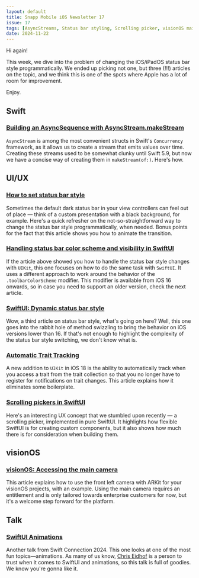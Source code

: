 ```yaml
---
layout: default
title: Snapp Mobile iOS Newsletter 17
issue: 17
tags: [AsyncStreams, Status bar styling, Scrolling picker, visionOS main camera interactions]
date: 2024-11-22
---
```


Hi again!

This week, we dive into the problem of changing the iOS/iPadOS status bar style programmatically. We ended up picking not one, but three (!!!) articles on the topic, and we think this is one of the spots where Apple has a lot of room for improvement.

Enjoy.

## Swift

### [Building an AsyncSequence with AsyncStream.makeStream](https://www.donnywals.com/building-an-asyncsequence-with-asyncstream-makestream/)

`AsyncStream` is among the most convenient structs in Swift's `Concurrency` framework, as it allows us to create a stream that emits values over time. Creating these streams used to be somewhat clunky until Swift 5.9, but now we have a concise way of creating them in `makeStream(of:)`. Here's how.

## UI/UX

### [How to set status bar style](https://sarunw.com/posts/how-to-set-status-bar-style/)

Sometimes the default dark status bar in your view controllers can feel out of place — think of a custom presentation with a black background, for example. Here's a quick refresher on the not-so-straightforward way to change the status bar style programmatically, when needed. Bonus points for the fact that this article shows you how to animate the transition.

### [Handling status bar color scheme and visibility in SwiftUI](https://danielsaidi.com/blog/2023/03/14/handling-status-bar-color-scheme-and-visibility-in-swiftui)

If the article above showed you how to handle the status bar style changes with `UIKit`, this one focuses on how to do the same task with `SwiftUI`. It uses a different approach to work around the behavior of the `.toolbarColorScheme` modifier. This modifier is available from iOS 16 onwards, so in case you need to support an older version, check the next article.

### [SwiftUI: Dynamic status bar style](https://philip-trauner.me/blog/post/swift-ui-dynamic-status-bar-style)

Wow, a third article on status bar style, what's going on here? Well, this one goes into the rabbit hole of method swizzling to bring the behavior on iOS versions lower than 16. If that's not enough to highlight the complexity of the status bar style switching, we don't know what is.

### [Automatic Trait Tracking](https://useyourloaf.com/blog/automatic-trait-tracking/)

A new addition to `UIKit` in iOS 18 is the ability to automatically track when you access a trait from the trait collection so that you no longer have to register for notifications on trait changes. This article explains how it eliminates some boilerplate.

### [Scrolling pickers in SwiftUI](https://uvolchyk.medium.com/scrolling-pickers-in-swiftui-de4a9c653fb6)

Here's an interesting UX concept that we stumbled upon recently — a scrolling picker, implemented in pure SwiftUI. It highlights how flexible SwiftUI is for creating custom components, but it also shows how much there is for consideration when building them.

## visionOS

### [visionOS: Accessing the main camera](https://developer.apple.com/documentation/visionos/accessing-the-main-camera)

This article explains how to use the front left camera with ARKit for your visionOS projects, with an example. Using the main camera requires an entitlement and is only tailored towards enterprise customers for now, but it's a welcome step forward for the platform.

## Talk

### [SwiftUI Animations](https://chris.eidhof.nl/presentations/swiftui-animations/)

Another talk from Swift Connection 2024. This one looks at one of the most fun topics—animations. As many of us know, [Chris Eidhof](https://chris.eidhof.nl/about/) is a person to trust when it comes to SwiftUI and animations, so this talk is full of goodies. We know you're gonna like it.
